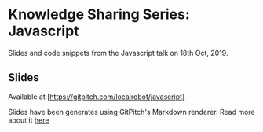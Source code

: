 # Knowledge Sharing Series: Javascript

Slides and code snippets from the Javascript talk on 18th Oct, 2019.

## Slides

Available at [https://gitpitch.com/localrobot/javascript]

Slides have been generates using GitPitch's Markdown renderer. Read more about it [here](https://gitpitch.com/docs)
